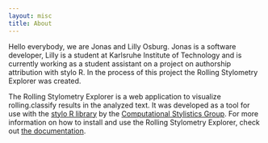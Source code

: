 ```yaml
---
layout: misc
title: About
---
```


Hello everybody,
we are Jonas and Lilly Osburg.
Jonas is a software developer, Lilly is a student at Karlsruhe Institute of Technology and is currently working as a student assistant on a project on authorship attribution with stylo R. In the process of this project the Rolling Stylometry Explorer was created.

The Rolling Stylometry Explorer is a web application to visualize rolling.classify results in the analyzed text. It was developed as a tool for use with the [stylo R library](https://github.com/computationalstylistics/stylo) by the [Computational Stylistics Group](https://computationalstylistics.github.io/). For more information on how to install and use the Rolling Stylometry Explorer, check out [the documentation](https://github.com/stylo-explorer/rolling-classify-visualizer/#rolling-stylometry-explorer).
